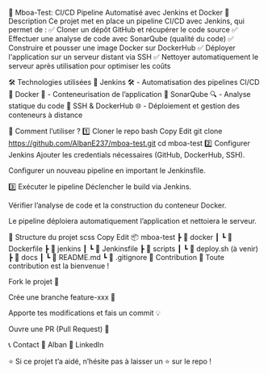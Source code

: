 🚀 Mboa-Test: CI/CD Pipeline Automatisé avec Jenkins et Docker
📌 Description
Ce projet met en place un pipeline CI/CD avec Jenkins, qui permet de :
✅ Cloner un dépôt GitHub et récupérer le code source
✅ Effectuer une analyse de code avec SonarQube (qualité du code)
✅ Construire et pousser une image Docker sur DockerHub
✅ Déployer l'application sur un serveur distant via SSH
✅ Nettoyer automatiquement le serveur après utilisation pour optimiser les coûts

🛠️ Technologies utilisées
🔹 Jenkins 🛠️ - Automatisation des pipelines CI/CD
🔹 Docker 🐳 - Conteneurisation de l’application
🔹 SonarQube 🔍 - Analyse statique du code
🔹 SSH & DockerHub 🌐 - Déploiement et gestion des conteneurs à distance

🚀 Comment l’utiliser ?
1️⃣ Cloner le repo
bash
Copy
Edit
git clone https://github.com/AlbanE237/mboa-test.git
cd mboa-test
2️⃣ Configurer Jenkins
Ajouter les credentials nécessaires (GitHub, DockerHub, SSH).

Configurer un nouveau pipeline en important le Jenkinsfile.

3️⃣ Exécuter le pipeline
Déclencher le build via Jenkins.

Vérifier l’analyse de code et la construction du conteneur Docker.

Le pipeline déploiera automatiquement l’application et nettoiera le serveur.

📂 Structure du projet
scss
Copy
Edit
📦 mboa-test
 ┣ 📂 docker
 ┃ ┗ 📜 Dockerfile
 ┣ 📂 jenkins
 ┃ ┗ 📜 Jenkinsfile
 ┣ 📂 scripts
 ┃ ┗ 📜 deploy.sh  (à venir)
 ┣ 📂 docs
 ┃ ┗ 📜 README.md
 ┗ 📜 .gitignore
🤝 Contribution
🚀 Toute contribution est la bienvenue !

Fork le projet 🍴

Crée une branche feature-xxx 🌱

Apporte tes modifications et fais un commit 💡

Ouvre une PR (Pull Request) 🚀

📞 Contact
👤 Alban
📧 LinkedIn

⭐ Si ce projet t’a aidé, n’hésite pas à laisser un ⭐ sur le repo !
